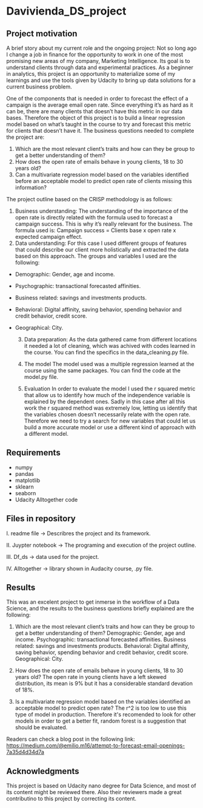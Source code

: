 # Davivienda_DS_project

## Project motivation

A brief story about my current role and the ongoing project:
Not so long ago I change a job in finance for the opportunity to work in one of the most promising new areas of my company, Marketing Intelligence. Its goal is to understand clients through data and experimental practices. As a beginner in analytics, this project is an opportunity to materialize some of my learnings and use the tools given by Udacity to bring up data solutions for a current business problem.

One of the components that is needed in order to forecast the effect of a campaign is the average email open rate. Since everything it’s as hard as it can be, there are many clients that doesn’t have this metric in our data bases. Therefore the object of this project is to build a linear regression model based on what’s taught in the course to try and forecast this metric for clients that doesn’t have it. The business questions needed to complete the project are:

  1. Which are the most relevant client’s traits and how can they be group to get a better understanding of them? 
  2. How does the open rate of emails behave in young clients, 18 to 30 years old?
  3. Can a multivariate regression model based on the variables identified before an acceptable model to predict open rate of clients missing this information? 

The project outline based on the CRISP methodology is as follows:
  1. Business understanding: The understanding of the importance of the open rate is directly related with the formula used to forecast a campaign success. This is why it’s really relevant for the business. The formula used is: Campaign success = Clients base x open rate x expected campaign effect.
  2. Data understanding: For this case I used different groups of features that could describe our client more holistically and extracted the data based on this approach. The groups and variables I used are the following:
 
- Demographic: Gender, age and income.
- Psychographic: transactional forecasted affinities.
- Business related: savings and investments products.
- Behavioral: Digital affinity, saving behavior, spending behavior and credit behavior, credit score.
- Geographical: City.
	
   3. Data preparation: As the data gathered came from different locations it needed a lot of cleaning, which was achived with codes learned in the course. You can find the specifics in the data_cleaning.py file.

   5. The model The model used was a multiple regression learned at the course using the same packages. You can find the code at the model.py file.
   6. Evaluation In order to evaluate the model I used the r squared metric that allow us to identify how much of the independence variable is explained by the dependent ones.
Sadly in this case after all this work the r squared method was extremely low, letting us identify that the variables chosen doesn’t necessarily relate with the open rate. Therefore we need to try a search for new variables that could let us build a more accurate model or use a different kind of approach with a different model.


## Requirements

- numpy
- pandas
- matplotlib
- sklearn
- seaborn
- Udacity Alltogether code


## Files in repository

I. readme file -> Describres the project and its framework.

II. Juypter notebook -> The programing and execution of the project outline.

III. Df_ds -> data used for the project.

IV. Alltogether -> library shown in Audacity course, .py file.

## Results

This was an excelent project to get inmerse in the workflow of a Data Science, and the results to the business questions briefly explained are the following:

1. Which are the most relevant client’s traits and how can they be group to get a better understanding of them?
Demographic: Gender, age and income. 
Psychographic: transactional forecasted affinities. 
Business related: savings and investments products. 
Behavioral: Digital affinity, saving behavior, spending behavior and credit behavior, credit score. 
Geographical: City.

2.  How does the open rate of emails behave in young clients, 18 to 30 years old?
The open rate in young clients have a left skewed distribution, its mean is 9% but it has a considerable standard devation of 18%.

3. Is a multivariate regression model based on the variables identified an acceptable model to predict open rate?
The r^2 is too low to use this type of model in production.
Therefore it's recomended to look for other models in order to get a better fit, random forest is a suggestion that should be evaluated.

Readers can check a blog post in the following link:
https://medium.com/@emilio.m16/attempt-to-forecast-email-openings-7a35d4d34d7a

## Acknowledgments

This project is based on Udacity nano degree for Data Science, and most of its content might be reviewed there.
Also their reviewers made a great contributino to this project by correcting its content.

